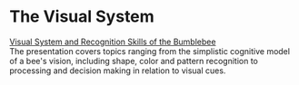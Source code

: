 # The Visual System

[Visual System and Recognition Skills of the Bumblebee](https://docs.google.com/presentation/d/1h5idxKWjvmWVWJiGxUHsPTMkKq_ZFCAsT1vh4t0yHg8/edit?usp=sharing)<br/>
The presentation covers topics ranging from the simplistic cognitive model of a bee's vision, including shape, color and pattern recognition to processing and decision making in relation to visual cues.
